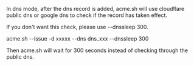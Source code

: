 

In dns mode, after the dns record is added, acme.sh will use cloudflare public dns or google dns to check if the record has taken effect.

If you don't want this check, please use --dnssleep 300.

acme.sh --issue -d xxxxx  --dns dns_xxx     --dnssleep 300

Then acme.sh will wait for 300 seconds instead of checking through the public dns.
